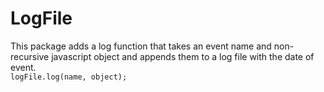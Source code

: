 # LogFile

This package adds a log function that takes an event name and non-recursive javascript object and appends them to a log file with the date of event.
<br>`logFile.log(name, object);`
